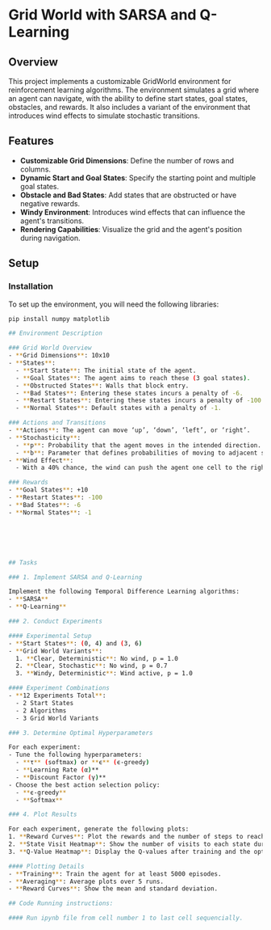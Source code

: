 # Grid World with SARSA and Q-Learning

## Overview
This project implements a customizable GridWorld environment for reinforcement learning algorithms. The environment simulates a grid where an agent can navigate, with the ability to define start states, goal states, obstacles, and rewards. It also includes a variant of the environment that introduces wind effects to simulate stochastic transitions.

## Features
- **Customizable Grid Dimensions**: Define the number of rows and columns.
- **Dynamic Start and Goal States**: Specify the starting point and multiple goal states.
- **Obstacle and Bad States**: Add states that are obstructed or have negative rewards.
- **Windy Environment**: Introduces wind effects that can influence the agent's transitions.
- **Rendering Capabilities**: Visualize the grid and the agent's position during navigation.

## Setup

### Installation
To set up the environment, you will need the following libraries:
```bash
pip install numpy matplotlib

## Environment Description

### Grid World Overview
- **Grid Dimensions**: 10x10
- **States**:
  - **Start State**: The initial state of the agent.
  - **Goal States**: The agent aims to reach these (3 goal states).
  - **Obstructed States**: Walls that block entry.
  - **Bad States**: Entering these states incurs a penalty of -6.
  - **Restart States**: Entering these states incurs a penalty of -100 and teleports the agent to the start state.
  - **Normal States**: Default states with a penalty of -1.

### Actions and Transitions
- **Actions**: The agent can move ‘up’, ‘down’, ‘left’, or ‘right’.
- **Stochasticity**:
  - **p**: Probability that the agent moves in the intended direction.
  - **b**: Parameter that defines probabilities of moving to adjacent states if the agent does not move as intended.
- **Wind Effect**: 
  - With a 40% chance, the wind can push the agent one cell to the right after transitioning.

### Rewards
- **Goal States**: +10
- **Restart States**: -100
- **Bad States**: -6
- **Normal States**: -1






## Tasks

### 1. Implement SARSA and Q-Learning

Implement the following Temporal Difference Learning algorithms:
- **SARSA**
- **Q-Learning**

### 2. Conduct Experiments

#### Experimental Setup
- **Start States**: (0, 4) and (3, 6)
- **Grid World Variants**:
  1. **Clear, Deterministic**: No wind, p = 1.0
  2. **Clear, Stochastic**: No wind, p = 0.7
  3. **Windy, Deterministic**: Wind active, p = 1.0

#### Experiment Combinations
- **12 Experiments Total**:
  - 2 Start States
  - 2 Algorithms
  - 3 Grid World Variants

### 3. Determine Optimal Hyperparameters

For each experiment:
- Tune the following hyperparameters:
  - **τ** (softmax) or **ϵ** (ϵ-greedy)
  - **Learning Rate (α)**
  - **Discount Factor (γ)**
- Choose the best action selection policy:
  - **ϵ-greedy**
  - **Softmax**

### 4. Plot Results

For each experiment, generate the following plots:
1. **Reward Curves**: Plot the rewards and the number of steps to reach the goal in each episode.
2. **State Visit Heatmap**: Show the number of visits to each state during training.
3. **Q-Value Heatmap**: Display the Q-values after training and the optimal actions for the best policy.

#### Plotting Details
- **Training**: Train the agent for at least 5000 episodes.
- **Averaging**: Average plots over 5 runs.
- **Reward Curves**: Show the mean and standard deviation.

## Code Running instructions:

#### Run ipynb file from cell number 1 to last cell sequencially.

